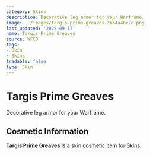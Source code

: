 ```yaml
---
category: Skins
description: Decorative leg armor for your Warframe.
image: ../images/targis-prime-greaves-2664a46c2e.png
last_updated: '2025-09-17'
name: Targis Prime Greaves
source: WFCD
tags:
- Skin
- Skins
tradable: false
type: Skin
---
```


# Targis Prime Greaves

Decorative leg armor for your Warframe.

## Cosmetic Information

**Targis Prime Greaves** is a skin cosmetic item for Skins.


